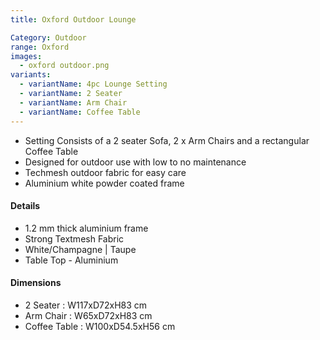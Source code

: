 ```yaml
---
title: Oxford Outdoor Lounge

Category: Outdoor
range: Oxford
images:
  - oxford outdoor.png
variants:
  - variantName: 4pc Lounge Setting
  - variantName: 2 Seater
  - variantName: Arm Chair
  - variantName: Coffee Table
---
```


* Setting Consists of a 2 seater Sofa, 2 x Arm Chairs and a rectangular Coffee Table
* Designed for outdoor use with low to no maintenance
* Techmesh outdoor fabric for easy care
* Aluminium white powder coated frame


#### Details

* 1.2 mm thick aluminium frame
* Strong Textmesh Fabric
* White/Champagne | Taupe
* Table Top - Aluminium


#### Dimensions

* 2 Seater : W117xD72xH83 cm
* Arm Chair : W65xD72xH83 cm
* Coffee Table : W100xD54.5xH56 cm
